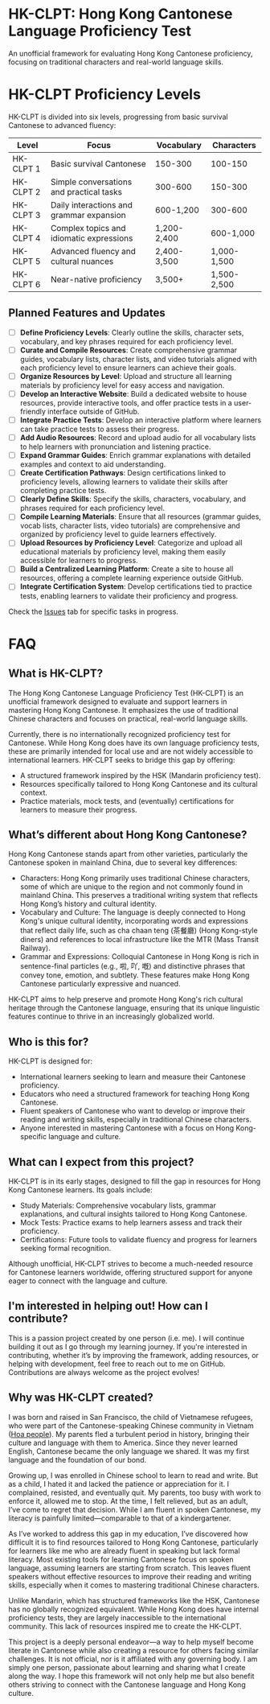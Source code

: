 # HK-CLPT: Hong Kong Cantonese Language Proficiency Test
An unofficial framework for evaluating Hong Kong Cantonese proficiency, focusing on traditional characters and real-world language skills.

# HK-CLPT Proficiency Levels

HK-CLPT is divided into six levels, progressing from basic survival Cantonese to advanced fluency:

| **Level** | **Focus**                                | **Vocabulary** | **Characters** |
|-----------|------------------------------------------|----------------|----------------|
| HK-CLPT 1    | Basic survival Cantonese                 | 150-300        | 100-150        |
| HK-CLPT 2    | Simple conversations and practical tasks | 300-600        | 150-300        |
| HK-CLPT 3    | Daily interactions and grammar expansion | 600-1,200      | 300-600        |
| HK-CLPT 4    | Complex topics and idiomatic expressions | 1,200-2,400    | 600-1,000      |
| HK-CLPT 5    | Advanced fluency and cultural nuances    | 2,400-3,500    | 1,000-1,500    |
| HK-CLPT 6    | Near-native proficiency                 | 3,500+         | 1,500-2,500    |

## Planned Features and Updates

- [ ] **Define Proficiency Levels**: Clearly outline the skills, character sets, vocabulary, and key phrases required for each proficiency level.
- [ ] **Curate and Compile Resources**: Create comprehensive grammar guides, vocabulary lists, character lists, and video tutorials aligned with each proficiency level to ensure learners can achieve their goals.
- [ ] **Organize Resources by Level**: Upload and structure all learning materials by proficiency level for easy access and navigation.
- [ ] **Develop an Interactive Website**: Build a dedicated website to house resources, provide interactive tools, and offer practice tests in a user-friendly interface outside of GitHub.
- [ ] **Integrate Practice Tests**: Develop an interactive platform where learners can take practice tests to assess their progress.
- [ ] **Add Audio Resources**: Record and upload audio for all vocabulary lists to help learners with pronunciation and listening practice.
- [ ] **Expand Grammar Guides**: Enrich grammar explanations with detailed examples and context to aid understanding.
- [ ] **Create Certification Pathways**: Design certifications linked to proficiency levels, allowing learners to validate their skills after completing practice tests.
- [ ] **Clearly Define Skills**: Specify the skills, characters, vocabulary, and phrases required for each proficiency level.
- [ ] **Compile Learning Materials**: Ensure that all resources (grammar guides, vocab lists, character lists, video tutorials) are comprehensive and organized by proficiency level to guide learners effectively.
- [ ] **Upload Resources by Proficiency Level**: Categorize and upload all educational materials by proficiency level, making them easily accessible for learners to progress.
- [ ] **Build a Centralized Learning Platform**: Create a site to house all resources, offering a complete learning experience outside GitHub.
- [ ] **Integrate Certification System**: Develop certifications tied to practice tests, enabling learners to validate their proficiency and progress.

Check the [Issues](https://github.com/yourusername/hk-clpt/issues) tab for specific tasks in progress.

# FAQ

## What is HK-CLPT?
The Hong Kong Cantonese Language Proficiency Test (HK-CLPT) is an unofficial framework designed to evaluate and support learners in mastering Hong Kong Cantonese. It emphasizes the use of traditional Chinese characters and focuses on practical, real-world language skills.

Currently, there is no internationally recognized proficiency test for Cantonese. While Hong Kong does have its own language proficiency tests, these are primarily intended for local use and are not widely accessible to international learners. HK-CLPT seeks to bridge this gap by offering:

* A structured framework inspired by the HSK (Mandarin proficiency test).
* Resources specifically tailored to Hong Kong Cantonese and its cultural context.
* Practice materials, mock tests, and (eventually) certifications for learners to measure their progress.

## What’s different about Hong Kong Cantonese?
Hong Kong Cantonese stands apart from other varieties, particularly the Cantonese spoken in mainland China, due to several key differences:

* Characters: Hong Kong primarily uses traditional Chinese characters, some of which are unique to the region and not commonly found in mainland China. This preserves a traditional writing system that reflects Hong Kong’s history and cultural identity.
* Vocabulary and Culture: The language is deeply connected to Hong Kong's unique cultural identity, incorporating words and expressions that reflect daily life, such as cha chaan teng (茶餐廳) (Hong Kong-style diners) and references to local infrastructure like the MTR (Mass Transit Railway).
* Grammar and Expressions: Colloquial Cantonese in Hong Kong is rich in sentence-final particles (e.g., 啦, 吖, 嘅) and distinctive phrases that convey tone, emotion, and subtlety. These features make Hong Kong Cantonese particularly expressive and nuanced.
  
HK-CLPT aims to help preserve and promote Hong Kong's rich cultural heritage through the Cantonese language, ensuring that its unique linguistic features continue to thrive in an increasingly globalized world.

## Who is this for?
HK-CLPT is designed for:

* International learners seeking to learn and measure their Cantonese proficiency.
* Educators who need a structured framework for teaching Hong Kong Cantonese.
* Fluent speakers of Cantonese who want to develop or improve their reading and writing skills, especially in traditional Chinese characters.
* Anyone interested in mastering Cantonese with a focus on Hong Kong-specific language and culture.

## What can I expect from this project?

HK-CLPT is in its early stages, designed to fill the gap in resources for Hong Kong Cantonese learners. Its goals include:

* Study Materials: Comprehensive vocabulary lists, grammar explanations, and cultural insights tailored to Hong Kong Cantonese.
* Mock Tests: Practice exams to help learners assess and track their proficiency.
* Certifications: Future tools to validate fluency and progress for learners seeking formal recognition.
  
Although unofficial, HK-CLPT strives to become a much-needed resource for Cantonese learners worldwide, offering structured support for anyone eager to connect with the language and culture.

## I'm interested in helping out! How can I contribute?

This is a passion project created by one person (i.e. me). I will continue building it out as I go through my learning journey. If you're interested in contributing, whether it’s by improving the framework, adding resources, or helping with development, feel free to reach out to me on GitHub. Contributions are always welcome as the project evolves!

## Why was HK-CLPT created?

I was born and raised in San Francisco, the child of Vietnamese refugees, who were part of the Cantonese-speaking Chinese community in Vietnam ([Hoa people](https://en.wikipedia.org/wiki/Hoa_people)). My parents fled a turbulent period in history, bringing their culture and language with them to America. Since they never learned English, Cantonese became the only language we shared. It was my first language and the foundation of our bond.

Growing up, I was enrolled in Chinese school to learn to read and write. But as a child, I hated it and lacked the patience or appreciation for it. I complained, resisted, and eventually quit. My parents, too busy with work to enforce it, allowed me to stop. At the time, I felt relieved, but as an adult, I’ve come to regret that decision. While I am fluent in spoken Cantonese, my literacy is painfully limited—comparable to that of a kindergartener.

As I’ve worked to address this gap in my education, I’ve discovered how difficult it is to find resources tailored to Hong Kong Cantonese, particularly for learners like me who are already fluent in speaking but lack formal literacy. Most existing tools for learning Cantonese focus on spoken language, assuming learners are starting from scratch. This leaves fluent speakers without effective resources to improve their reading and writing skills, especially when it comes to mastering traditional Chinese characters.

Unlike Mandarin, which has structured frameworks like the HSK, Cantonese has no globally recognized equivalent. While Hong Kong does have internal proficiency tests, they are largely inaccessible to the international community. This lack of resources inspired me to create the HK-CLPT.

This project is a deeply personal endeavor—a way to help myself become literate in Cantonese while also creating a resource for others facing similar challenges. It is not official, nor is it affiliated with any governing body. I am simply one person, passionate about learning and sharing what I create along the way. I hope this framework will not only help me but also benefit others striving to connect with the Cantonese language and Hong Kong culture.
